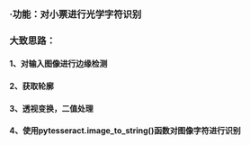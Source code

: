 ### ·功能：对小票进行光学字符识别

### 大致思路：

#### 1、对输入图像进行边缘检测

#### 2、获取轮廓

#### 3、透视变换，二值处理

#### 4、使用pytesseract.image_to_string()函数对图像字符进行识别



